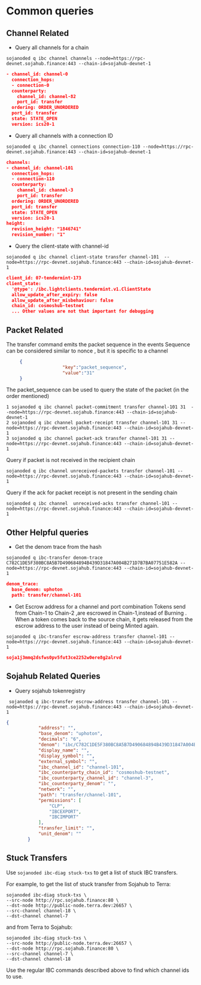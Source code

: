 # Common queries 

## Channel Related

- Query all channels for a chain
```shell
sojanoded q ibc channel channels --node=https://rpc-devnet.sojahub.finance:443 --chain-id=sojahub-devnet-1
```
```json
- channel_id: channel-0
  connection_hops:
  - connection-0
  counterparty:
    channel_id: channel-82
    port_id: transfer
  ordering: ORDER_UNORDERED
  port_id: transfer
  state: STATE_OPEN
  version: ics20-1

```

- Query all channels with a connection ID 
```shell
sojanoded q ibc channel connections connection-110 --node=https://rpc-devnet.sojahub.finance:443 --chain-id=sojahub-devnet-1
```
```json
channels:
- channel_id: channel-101
  connection_hops:
  - connection-110
  counterparty:
    channel_id: channel-3
    port_id: transfer
  ordering: ORDER_UNORDERED
  port_id: transfer
  state: STATE_OPEN
  version: ics20-1
height:
  revision_height: "1846741"
  revision_number: "1"
```
- Query the client-state with channel-id

```shell
sojanoded q ibc channel client-state transfer channel-101  --node=https://rpc-devnet.sojahub.finance:443 --chain-id=sojahub-devnet-1
````
```json
client_id: 07-tendermint-173
client_state:
  '@type': /ibc.lightclients.tendermint.v1.ClientState
  allow_update_after_expiry: false
  allow_update_after_misbehaviour: false
  chain_id: cosmoshub-testnet
  ... Other values are not that important for debugging

```

## Packet Related 
The transfer command emits the packet sequence in the events 
Sequence can be considered similar to nonce , but it is specific to a channel
```json
     {
                     "key":"packet_sequence",  
                     "value":"31"
     }
```

The packet_sequence can be used to query the state of the packet (in the order mentioned) 
```shell
1 sojanoded q ibc channel packet-commitment transfer channel-101 31  --node=https://rpc-devnet.sojahub.finance:443 --chain-id=sojahub-devnet-1
2 sojanoded q ibc channel packet-receipt transfer channel-101 31 --node=https://rpc-devnet.sojahub.finance:443 --chain-id=sojahub-devnet-1
3 sojanoded q ibc channel packet-ack transfer channel-101 31 --node=https://rpc-devnet.sojahub.finance:443 --chain-id=sojahub-devnet-1
```


Query if packet is not received in the recipient chain
```shell
sojanoded q ibc channel unreceived-packets transfer channel-101 --node=https://rpc-devnet.sojahub.finance:443 --chain-id=sojahub-devnet-1
```


Query if the ack for packet receipt is not present in the sending chain
```shell
sojanoded q ibc channel  unreceived-acks transfer channel-101 --node=https://rpc-devnet.sojahub.finance:443 --chain-id=sojahub-devnet-1
```

## Other Helpful queries
- Get the denom trace from the hash
```shell
sojanoded q ibc-transfer denom-trace C782C1DE5F380BC8A5B7D490684894B439D31847A004B271D7B7BA07751E582A --node=https://rpc-devnet.sojahub.finance:443 --chain-id=sojahub-devnet-1
```
```json
denom_trace:
  base_denom: uphoton
  path: transfer/channel-101

```

- Get Escrow address for a channel and port combination
Tokens send from Chain-1 to Chain-2 ,are escrowed in Chain-1,instead of Burning .
When a token comes back to the source chain, it gets released from the escrow address to the user instead of being Minted again.  
```shell
sojanoded q ibc-transfer escrow-address transfer channel-101 --node=https://rpc-devnet.sojahub.finance:443 --chain-id=sojahub-devnet-1
```
```json
soja1j3mmq2dsfws0pv5fut3ce2252w0ere8g2alrvd
```

## Sojahub Related Queries 
- Query sojahub tokenregistry 
```shell
 sojanoded q ibc-transfer escrow-address transfer channel-101 --node=https://rpc-devnet.sojahub.finance:443 --chain-id=sojahub-devnet-1
```
```json
{
            "address": "",
            "base_denom": "uphoton",
            "decimals": "6",
            "denom": "ibc/C782C1DE5F380BC8A5B7D490684894B439D31847A004B271D7B7BA07751E582A",
            "display_name": "",
            "display_symbol": "",
            "external_symbol": "",
            "ibc_channel_id": "channel-101",
            "ibc_counterparty_chain_id": "cosmoshub-testnet",
            "ibc_counterparty_channel_id": "channel-3",
            "ibc_counterparty_denom": "",
            "network": "",
            "path": "transfer/channel-101",
            "permissions": [
                "CLP",
                "IBCEXPORT",
                "IBCIMPORT"
            ],
            "transfer_limit": "",
            "unit_denom": ""
        }
```
## Stuck Transfers

Use `sojanoded ibc-diag stuck-txs` to get a list of stuck IBC transfers.

For example, to get the list of stuck transfer from Sojahub to Terra:

```
sojanoded ibc-diag stuck-txs \
--src-node http://rpc.sojahub.finance:80 \
--dst-node http://public-node.terra.dev:26657 \
--src-channel channel-18 \
--dst-channel channel-7
```

and from Terra to Sojahub:

```
sojanoded ibc-diag stuck-txs \
--src-node http://public-node.terra.dev:26657 \
--dst-node http://rpc.sojahub.finance:80 \
--src-channel channel-7 \
--dst-channel channel-18
```

Use the regular IBC commands described above to find which channel ids to use.